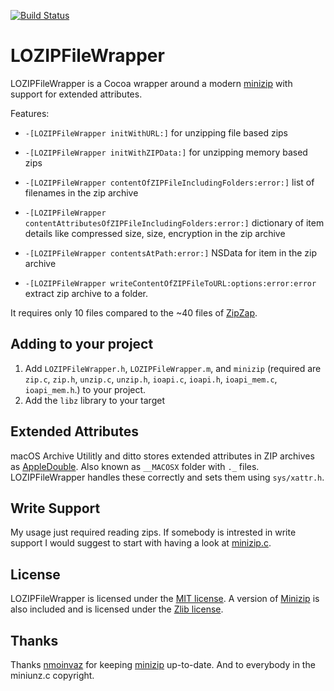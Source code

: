 [![Build Status](https://travis-ci.org/catlan/LOZIPFileWrapper.svg)](https://travis-ci.org/catlan/LOZIPFileWrapper)

# LOZIPFileWrapper

LOZIPFileWrapper is a Cocoa wrapper around a modern [minizip](https://github.com/nmoinvaz/minizip) with support for extended attributes. 

Features:

* `-[LOZIPFileWrapper initWithURL:]` for unzipping file based zips
* `-[LOZIPFileWrapper initWithZIPData:]` for unzipping memory based zips

* `-[LOZIPFileWrapper contentOfZIPFileIncludingFolders:error:]` list of filenames in the zip archive
* `-[LOZIPFileWrapper contentAttributesOfZIPFileIncludingFolders:error:]` dictionary of item details like compressed size, size, encryption in the zip archive
* `-[LOZIPFileWrapper contentsAtPath:error:]` NSData for item in the zip archive
* `-[LOZIPFileWrapper writeContentOfZIPFileToURL:options:error:error` extract zip archive to a folder.
  
It requires only 10 files compared to the ~40 files of [ZipZap](https://github.com/pixelglow/ZipZap/tree/master/ZipZap).

## Adding to your project

1. Add `LOZIPFileWrapper.h`, `LOZIPFileWrapper.m`, and `minizip` (required are `zip.c`, `zip.h`, `unzip.c`, `unzip.h`, `ioapi.c`, `ioapi.h`, `ioapi_mem.c`, `ioapi_mem.h`.) to your project.
2. Add the `libz` library to your target

## Extended Attributes
 
 macOS Archive Utilitly and ditto stores extended attributes in ZIP archives as [AppleDouble](http://kaiser-edv.de/documents/AppleSingle_AppleDouble.pdf). Also known as `__MACOSX` folder with `._` files. LOZIPFileWrapper handles these correctly and sets them using `sys/xattr.h`.
 
## Write Support
 
 My usage just required reading zips. If somebody is intrested in write support I would suggest to start  with having a look at [minizip.c](https://github.com/nmoinvaz/minizip/blob/master/minizip.c).

## License

LOZIPFileWrapper is licensed under the [MIT license](https://github.com/catlan/LOZIPFileWrapper/raw/master/LICENSE).  A version of [Minizip](http://www.winimage.com/zLibDll/minizip.html) is also included and is licensed under the [Zlib license](http://www.zlib.net/zlib_license.html).

## Thanks

Thanks [nmoinvaz](https://github.com/nmoinvaz/minizip) for keeping [minizip](https://github.com/nmoinvaz/minizip) up-to-date. And to everybody in the miniunz.c copyright.
